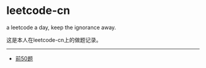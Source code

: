 # leetcode-cn
a leetcode a day, keep the  ignorance away.

这是本人在leetcode-cn上的做题记录。

---

- [前50题](./README/50.md)
